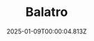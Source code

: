 ---
title: "Balatro"
id: 2379780
date: 2025-01-09T00:00:04.813Z
link: games/steam/recent/balatro
image: http://media.steampowered.com/steamcommunity/public/images/apps/2379780/b6018068070ab0e23561694c11f7950dd6f4c752.jpg
playtime_2weeks: 881
playtime_forever: 5255
playtime_windows_forever: 0
playtime_mac_forever: 149
playtime_linux_forever: 5106
playtime_deck_forever: 5106
---